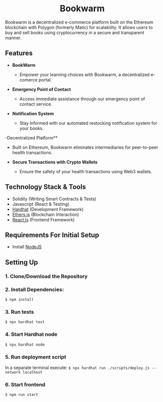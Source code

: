 <div align='center'>
  <h1>Bookwarm</h1>

</div>

Bookwarm is a decentralized e-commerce platform built on the Ethereum blockchain with Polygon (formerly Matic) for scalability. It allows users to buy and sell books using cryptocurrency in a secure and transparent manner.
## Features

- **BookWarm**
  - Empower your learning choices with Bookwarm, a decentralized e-comerce portal.

- **Emergency Point of Contact**
  - Access immediate assistance through our emergency point of contact service.

- **Notification System**
  - Stay informed with our automated restocking notification system for your books.

-Decentralized Platform**
  - Built on Ethereum, Bookwarm eliminates intermediaries for peer-to-peer health transactions.

- **Secure Transactions with Crypto Wallets**
  - Ensure the safety of your health transactions using Web3 wallets.

## Technology Stack & Tools

- Solidity (Writing Smart Contracts & Tests)
- Javascript (React & Testing)
- [Hardhat](https://hardhat.org/) (Development Framework)
- [Ethers.js](https://docs.ethers.io/v5/) (Blockchain Interaction)
- [React.js](https://reactjs.org/) (Frontend Framework)

## Requirements For Initial Setup
- Install [NodeJS](https://nodejs.org/en/)

## Setting Up
### 1. Clone/Download the Repository

### 2. Install Dependencies:
`$ npm install`

### 3. Run tests
`$ npx hardhat test`

### 4. Start Hardhat node
`$ npx hardhat node`

### 5. Run deployment script
In a separate terminal execute:
`$ npx hardhat run ./scripts/deploy.js --network localhost`

### 6. Start frontend
`$ npm run start`
